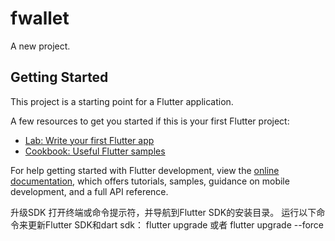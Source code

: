 # fwallet

A new project.

## Getting Started

This project is a starting point for a Flutter application.

A few resources to get you started if this is your first Flutter project:

- [Lab: Write your first Flutter app](https://docs.flutter.dev/get-started/codelab)
- [Cookbook: Useful Flutter samples](https://docs.flutter.dev/cookbook)

For help getting started with Flutter development, view the
[online documentation](https://docs.flutter.dev/), which offers tutorials,
samples, guidance on mobile development, and a full API reference.

升级SDK
打开终端或命令提示符，并导航到Flutter SDK的安装目录。
运行以下命令来更新Flutter SDK和dart sdk：
flutter upgrade 或者 flutter upgrade --force

